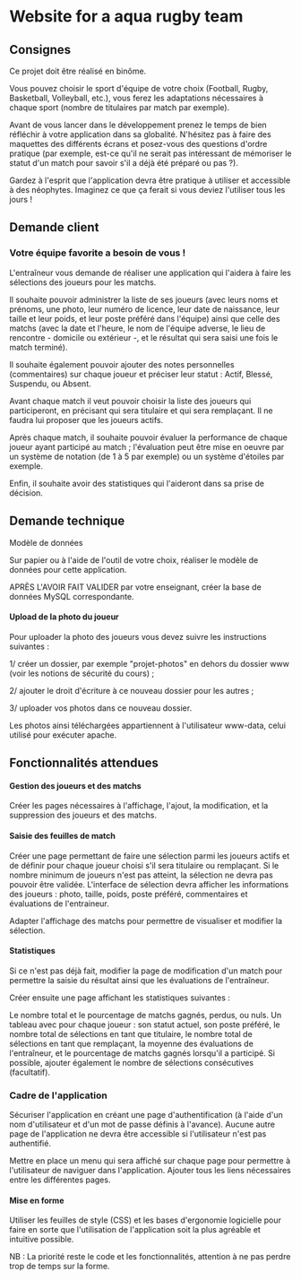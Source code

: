 # Website for a aqua rugby team

<h2>Consignes </h2>
Ce projet doit être réalisé en binôme.

Vous pouvez choisir le sport d'équipe de votre choix (Football, Rugby, Basketball, Volleyball, etc.), vous ferez les adaptations nécessaires à chaque sport (nombre de titulaires par match par exemple).

Avant de vous lancer dans le développement prenez le temps de bien réfléchir à votre application dans sa globalité. N'hésitez pas à faire des maquettes des différents écrans et posez-vous des questions d'ordre pratique (par exemple, est-ce qu'il ne serait pas intéressant de mémoriser le statut d'un match pour savoir s'il a déjà été préparé ou pas ?).

Gardez à l'esprit que l'application devra être pratique à utiliser et accessible à des néophytes. Imaginez ce que ça ferait si vous deviez l'utiliser tous les jours !


<h2>Demande client</h2>
<h3>Votre équipe favorite a besoin de vous !</h3>

L'entraîneur vous demande de réaliser une application qui l'aidera à faire les sélections des joueurs pour les matchs.

Il souhaite pouvoir administrer la liste de ses joueurs (avec leurs noms et prénoms, une photo, leur numéro de licence, leur date de naissance, leur taille et leur poids, et leur poste préféré dans l'équipe) ainsi que celle des matchs (avec la date et l'heure, le nom de l'équipe adverse, le lieu de rencontre - domicile ou extérieur -, et le résultat qui sera saisi une fois le match terminé).

Il souhaite également pouvoir ajouter des notes personnelles (commentaires) sur chaque joueur et préciser leur statut : Actif, Blessé, Suspendu, ou Absent.

Avant chaque match il veut pouvoir choisir la liste des joueurs qui participeront, en précisant qui sera titulaire et qui sera remplaçant. Il ne faudra lui proposer que les joueurs actifs.

Après chaque match, il souhaite pouvoir évaluer la performance de chaque joueur ayant participé au match ; l'évaluation peut être mise en oeuvre par un système de notation (de 1 à 5 par exemple) ou un système d'étoiles par exemple.

Enfin, il souhaite avoir des statistiques qui l'aideront dans sa prise de décision.

<h2> Demande technique </h2>

Modèle de données

Sur papier ou à l'aide de l'outil de votre choix, réaliser le modèle de données pour cette application.

APRÈS L'AVOIR FAIT VALIDER par votre enseignant, créer la base de données MySQL correspondante.

<h4>Upload de la photo du joueur</h4>

Pour uploader la photo des joueurs vous devez suivre les instructions suivantes :

1/ créer un dossier, par exemple "projet-photos" en dehors du dossier www (voir les notions de sécurité du cours) ;

2/ ajouter le droit d'écriture à ce nouveau dossier pour les autres ;

3/ uploader vos photos dans ce nouveau dossier.

Les photos ainsi téléchargées appartiennent à l'utilisateur www-data, celui utilisé pour exécuter apache.

<h2> Fonctionnalités attendues </h2>

<h4>Gestion des joueurs et des matchs</h4>

Créer les pages nécessaires à l'affichage, l'ajout, la modification, et la suppression des joueurs et des matchs.

<h4>Saisie des feuilles de match</h4>

Créer une page permettant de faire une sélection parmi les joueurs actifs et de définir pour chaque joueur choisi s'il sera titulaire ou remplaçant. Si le nombre minimum de joueurs n'est pas atteint, la sélection ne devra pas pouvoir être validée. L'interface de sélection devra afficher les informations des joueurs : photo, taille, poids, poste préféré, commentaires et évaluations de l'entraineur.

Adapter l'affichage des matchs pour permettre de visualiser et modifier la sélection.

 

<h4>Statistiques</h4>

Si ce n'est pas déjà fait, modifier la page de modification d'un match pour permettre la saisie du résultat ainsi que les évaluations de l'entraîneur.

Créer ensuite une page affichant les statistiques suivantes :

Le nombre total et le pourcentage de matchs gagnés, perdus, ou nuls.
Un tableau avec pour chaque joueur : son statut actuel, son poste préféré, le nombre total de sélections en tant que titulaire, le nombre total de sélections en tant que remplaçant, la moyenne des évaluations de l'entraîneur, et le pourcentage de matchs gagnés lorsqu'il a participé.
Si possible, ajouter également le nombre de sélections consécutives (facultatif).
 

<h3>Cadre de l'application</h3>

Sécuriser l'application en créant une page d'authentification (à l'aide d'un nom d'utilisateur et d'un mot de passe définis à l'avance). Aucune autre page de l'application ne devra être accessible si l'utilisateur n'est pas authentifié.

Mettre en place un menu qui sera affiché sur chaque page pour permettre à l'utilisateur de naviguer dans l'application. Ajouter tous les liens nécessaires entre les différentes pages.

 

<h4>Mise en forme</h4>

Utiliser les feuilles de style (CSS) et les bases d'ergonomie logicielle pour faire en sorte que l'utilisation de l'application soit la plus agréable et intuitive possible.

NB : La priorité reste le code et les fonctionnalités, attention à ne pas perdre trop de temps sur la forme.

